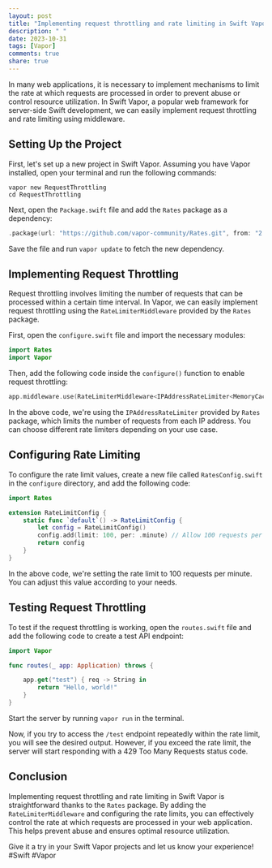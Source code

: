 ```yaml
---
layout: post
title: "Implementing request throttling and rate limiting in Swift Vapor"
description: " "
date: 2023-10-31
tags: [Vapor]
comments: true
share: true
---
```


In many web applications, it is necessary to implement mechanisms to limit the rate at which requests are processed in order to prevent abuse or control resource utilization. In Swift Vapor, a popular web framework for server-side Swift development, we can easily implement request throttling and rate limiting using middleware.

## Setting Up the Project

First, let's set up a new project in Swift Vapor. Assuming you have Vapor installed, open your terminal and run the following commands:

```shell
vapor new RequestThrottling
cd RequestThrottling
```

Next, open the `Package.swift` file and add the `Rates` package as a dependency:

```swift
.package(url: "https://github.com/vapor-community/Rates.git", from: "2.0.0")
```

Save the file and run `vapor update` to fetch the new dependency.

## Implementing Request Throttling

Request throttling involves limiting the number of requests that can be processed within a certain time interval. In Vapor, we can easily implement request throttling using the `RateLimiterMiddleware` provided by the `Rates` package.

First, open the `configure.swift` file and import the necessary modules:

```swift
import Rates
import Vapor
```

Then, add the following code inside the `configure()` function to enable request throttling:

```swift
app.middleware.use(RateLimiterMiddleware<IPAddressRateLimiter<MemoryCache>>(config: .default()))
```

In the above code, we're using the `IPAddressRateLimiter` provided by `Rates` package, which limits the number of requests from each IP address. You can choose different rate limiters depending on your use case.

## Configuring Rate Limiting

To configure the rate limit values, create a new file called `RatesConfig.swift` in the `configure` directory, and add the following code:

```swift
import Rates

extension RateLimitConfig {
    static func `default`() -> RateLimitConfig {
        let config = RateLimitConfig()
        config.add(limit: 100, per: .minute) // Allow 100 requests per minute
        return config
    }
}
```

In the above code, we're setting the rate limit to 100 requests per minute. You can adjust this value according to your needs.

## Testing Request Throttling

To test if the request throttling is working, open the `routes.swift` file and add the following code to create a test API endpoint:

```swift
import Vapor

func routes(_ app: Application) throws {

    app.get("test") { req -> String in
        return "Hello, world!"
    }
}
```

Start the server by running `vapor run` in the terminal.

Now, if you try to access the `/test` endpoint repeatedly within the rate limit, you will see the desired output. However, if you exceed the rate limit, the server will start responding with a 429 Too Many Requests status code.

## Conclusion

Implementing request throttling and rate limiting in Swift Vapor is straightforward thanks to the `Rates` package. By adding the `RateLimiterMiddleware` and configuring the rate limits, you can effectively control the rate at which requests are processed in your web application. This helps prevent abuse and ensures optimal resource utilization.

Give it a try in your Swift Vapor projects and let us know your experience! #Swift #Vapor